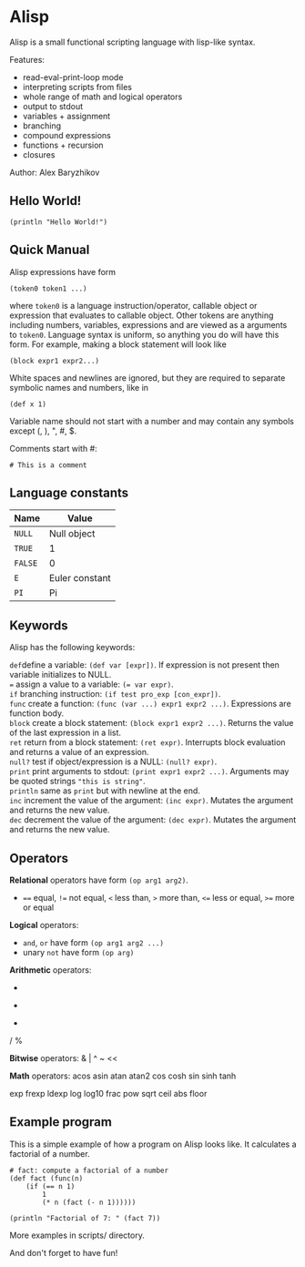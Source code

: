 # Alisp
Alisp is a small functional scripting language with lisp-like syntax.

Features:
- read-eval-print-loop mode
- interpreting scripts from files
- whole range of math and logical operators
- output to stdout
- variables + assignment
- branching
- compound expressions
- functions + recursion
- closures

Author: Alex Baryzhikov

## Hello World!
```
(println "Hello World!")
```

## Quick Manual

Alisp expressions have form
```
(token0 token1 ...)
```
where `token0` is a language instruction/operator, callable object or expression that evaluates to callable object. Other tokens are anything including numbers, variables, expressions and are viewed as a arguments to `token0`. Language syntax is uniform, so anything you do will have this form. For example, making a block statement will look like
```
(block expr1 expr2...)
```
White spaces and newlines are ignored, but they are required to separate symbolic names and numbers, like in
```
(def x 1)
```
Variable name should not start with a number and may contain any symbols except (, ), ", #, $.

Comments start with #:
```
# This is a comment
```
## Language constants
Name    | Value
------- | -----------
`NULL`  | Null object  
`TRUE`  | 1  
`FALSE` | 0  
`E`     | Euler constant  
`PI`    | Pi  

## Keywords

Alisp has the following keywords:

`def`define a variable: `(def var [expr])`. If expression is not present then variable initializes to NULL.  
`=`         assign a value to a variable: `(= var expr)`.  
`if`        branching instruction: `(if test pro_exp [con_expr])`.  
`func`      create a function: `(func (var ...) expr1 expr2 ...)`. Expressions are function body.  
`block`     create a block statement: `(block expr1 expr2 ...)`. Returns the value of the last expression in a list.  
`ret`       return from a block statement: `(ret expr)`. Interrupts block evaluation and returns a value of an expression.  
`null?`     test if object/expression is a NULL: `(null? expr)`.  
`print`     print arguments to stdout: `(print expr1 expr2 ...)`. Arguments may be quoted strings `"this is string"`.  
`println`   same as `print` but with newline at the end.  
`inc`       increment the value of the argument: `(inc expr)`. Mutates the argument and returns the new value.  
`dec`       decrement the value of the argument: `(dec expr)`. Mutates the argument and returns the new value.  

## Operators

**Relational** operators have form `(op arg1 arg2)`.

- `==` equal, `!=` not equal, `<`  less than, `>`  more than, `<=` less or equal, `>=` more or equal


**Logical** operators:
- `and`, `or` have form `(op arg1 arg2 ...)`
- unary `not` have form `(op arg)`


**Arithmetic** operators:

+
-
*
/
%

**Bitwise** operators:
&
|
^
~
<<
>>

**Math** operators:
acos
asin
atan
atan2
cos
cosh
sin
sinh
tanh

exp
frexp
ldexp
log
log10
frac
pow
sqrt
ceil
abs
floor

## Example program

This is a simple example of how a program on Alisp looks like. It calculates a factorial of a number.

```
# fact: compute a factorial of a number
(def fact (func(n)
    (if (== n 1)
        1
        (* n (fact (- n 1))))))

(println "Factorial of 7: " (fact 7))
```
More examples in scripts/ directory.

And don't forget to have fun!
